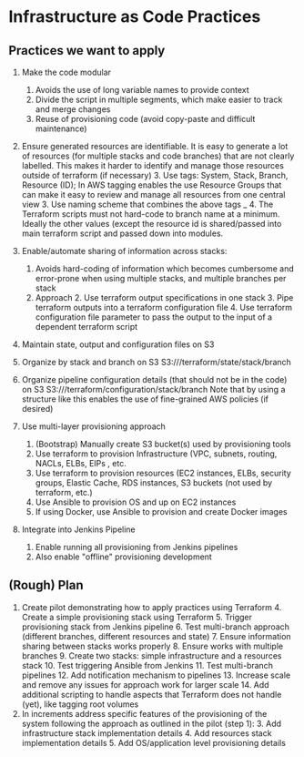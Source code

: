 # Infrastructure as Code Practices
## Practices we want to apply	

1. Make the code modular
   1. Avoids the use of long variable names to provide context
   2. Divide the script in multiple segments, which make easier to track and merge changes
   3. Reuse of provisioning code (avoid copy-paste and difficult maintenance)
2. Ensure generated resources are identifiable. It is easy to generate a lot of resources (for multiple stacks and code branches) that are not clearly labelled. This makes it harder to identify and manage those resources outside of terraform (if necessary)
   3. Use tags: System, Stack, Branch, Resource (ID); In AWS tagging enables the use Resource Groups that can make it easy to review and manage all resources from one central view
   3. Use naming scheme that combines the above tags <System>_<Stack>_<Branch>_<Resource>
   4. The Terraform scripts must not hard-code to branch name at a minimum. Ideally the other values (except the resource id is shared/passed into main terraform script and passed down into modules.

3. Enable/automate sharing of information across stacks:
   1. Avoids hard-coding of information which becomes cumbersome and error-prone when using multiple stacks, and multiple branches per stack
   2. Approach
      2. Use terraform output specifications in one stack
      3. Pipe terraform outputs into a terraform configuration file
      4. Use terraform configuration file parameter to pass the output to the input of a dependent terraform script
3. Maintain state, output and configuration files on S3
  1. Organize by stack and branch on S3
     S3://<bucket>/terraform/state/stack/branch
  5. Organize pipeline configuration details (that should not be in the code) on S3
     S3://<bucket>/terraform/configuration/stack/branch
Note that by using a structure like this enables the use of fine-grained AWS policies (if desired)
5. Use multi-layer provisioning approach
   1. (Bootstrap) Manually create S3 bucket(s) used by provisioning tools
   2. Use terraform to provision Infrastructure (VPC, subnets, routing, NACLs, ELBs, EIPs , etc.
   3. Use terraform to provision resources (EC2 instances, ELBs, security groups, Elastic Cache, RDS instances, S3 buckets (not used by terraform, etc.)
   4. Use Ansible to provision OS and up on EC2 instances
   5. If using Docker, use Ansible to provision and create Docker images
6. Integrate into Jenkins Pipeline
   1. Enable running all provisioning from Jenkins pipelines
   2. Also enable "offline" provisioning development

## (Rough) Plan
1. Create pilot demonstrating how to apply practices using Terraform
   4. Create a simple provisioning stack using Terraform
   5. Trigger provisioning stack from Jenkins pipeline
   6. Test multi-branch approach (different branches, different resources and state)
      7. Ensure information sharing between stacks works properly
      8. Ensure works with multiple branches
   9. Create two stacks: simple infrastructure and a resources stack
   10.  Test triggering Ansible from Jenkins
   11. Test multi-branch pipelines
   12. Add notification mechanism to pipelines
   13. Increase scale and remove any issues for approach work for larger scale
   14. Add additional scripting to handle aspects that Terraform does not handle (yet), like tagging root volumes
2. In increments address specific features of the provisioning of the system following the approach as outlined in the pilot (step 1):
   3. Add infrastructure stack implementation details
   4. Add resources stack implementation details
   5. Add OS/application level provisioning details
